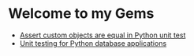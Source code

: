 # Welcome to my Gems

* [Assert custom objects are equal in Python unit test](./python/tdd/python-unittest-assert-custom-objects-are-equal.md)
* [Unit testing for Python database applications](./python/tdd/python-unittest-database-applications.md)


